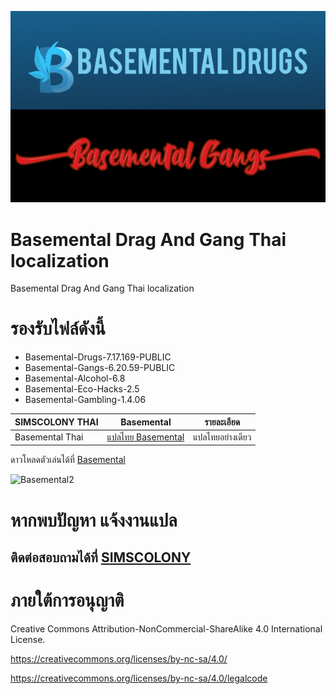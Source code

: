 ![Basemental](https://github.com/simscolony/Basemental_TH/blob/main/269605579_2032648843563175_1381426551895061247_n.png)

# Basemental Drag And Gang Thai localization
Basemental Drag And Gang Thai localization

# รองรับไฟล์ดังนี้
* Basemental-Drugs-7.17.169-PUBLIC
* Basemental-Gangs-6.20.59-PUBLIC
* Basemental-Alcohol-6.8
* Basemental-Eco-Hacks-2.5
* Basemental-Gambling-1.4.06


| SIMSCOLONY THAI| Basemental |รายละเอียด|
| ------------- | ------------- | ------------- |
| Basemental Thai| [แปลไทย Basemental ](https://github.com/simscolony/Basemental_TH/raw/main/%5BSIMSCOLONY%5D%20Basemental%20Thai%202024.package)  |แปลไทยอย่างเดียว|

ดาวโหลดตัวเล่นได้ที่
[Basemental](https://basementalcc.com/)

![Basemental2](https://scontent.fbkk10-1.fna.fbcdn.net/v/t39.30808-6/438215706_985057683030466_2234950175350921558_n.jpg?_nc_cat=103&ccb=1-7&_nc_sid=5f2048&_nc_ohc=RroT2LhRYF0Ab4vJtAL&_nc_ht=scontent.fbkk10-1.fna&oh=00_AfASE5CX3gG7PAhQ0yIU4kQawI9fzoPBES0N31lG8bD6oA&oe=662D710E)


# หากพบปัญหา แจ้งงานแปล
## ติดต่อสอบถามได้ที่ [SIMSCOLONY](https://github.com/simscolony/Basemental_TH/blob/main/%5BSIMSCOLONY%5D%20Basemental%20Thai%202023.package)

# ภายใต้การอนุญาติ 

Creative Commons Attribution-NonCommercial-ShareAlike 4.0 International License.

https://creativecommons.org/licenses/by-nc-sa/4.0/

https://creativecommons.org/licenses/by-nc-sa/4.0/legalcode
